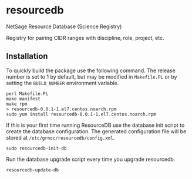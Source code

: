 # resourcedb
NetSage Resource Database (Science Registry)

Registry for pairing CIDR ranges with discipline, role, project, etc.

## Installation

To quickly build the package use the following command. The release
number is set to 1 by default, but may be modified in `Makefile.PL` or
by setting the `BUILD_NUMBER` environment variable.

```
perl Makefile.PL
make manifest
make rpm
> resourcedb-0.0.1-1.el7.centos.noarch.rpm
sudo yum install resourcedb-0.0.1-1.el7.centos.noarch.rpm
```

If this is your first time running ResourceDB use the database init
script to create the database configuration. The generated
configuration file will be stored at
`/etc/grnoc/resourcedb/config.xml`.

```
sudo resourcedb-init-db
```

Run the database upgrade script every time you upgrade resourcedb.

```
resourcedb-update-db
```
